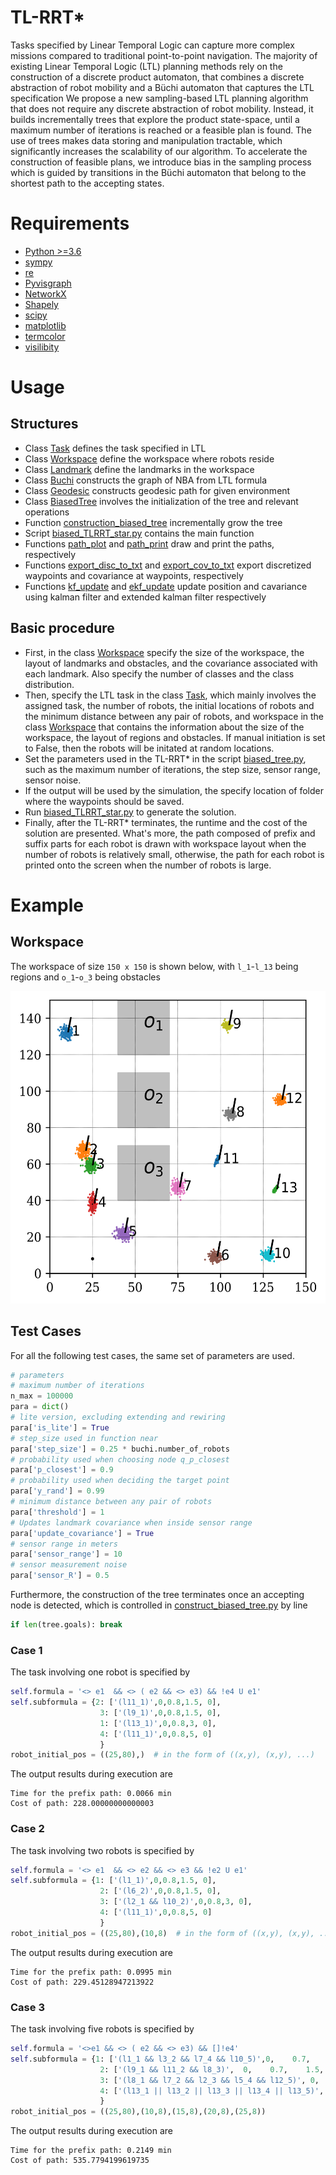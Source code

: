 # TL-RRT*
Tasks specified by Linear Temporal Logic can capture more complex missions compared to traditional point-to-point navigation.
The majority of existing Linear Temporal Logic (LTL) planning methods rely on the construction of a discrete product 
automaton, that combines a discrete abstraction of robot mobility and a Büchi automaton that captures the LTL specification
We propose a new sampling-based LTL planning algorithm that does not require any discrete abstraction of robot mobility.
Instead, it builds incrementally trees that explore the product state-space, until a maximum number of iterations is
reached or a feasible plan is found. The use of trees makes data storing and manipulation tractable, which significantly
increases the scalability of our algorithm. To accelerate the construction of feasible plans, we introduce bias in the
sampling process which is guided by transitions in the Büchi automaton that belong to the shortest path to the accepting
states.

# Requirements
* [Python >=3.6](https://www.python.org/downloads/)
* [sympy](https://www.sympy.org/en/index.html)
* [re]()
* [Pyvisgraph](https://github.com/TaipanRex/pyvisgraph)
* [NetworkX](https://networkx.github.io)
* [Shapely](https://github.com/Toblerity/Shapely)
* [scipy](https://www.scipy.org)
* [matplotlib](https://matplotlib.org)
* [termcolor](https://pypi.org/project/termcolor/)
* [visilibity](https://github.com/tsaoyu/PyVisiLibity)

# Usage
## Structures
* Class [Task](task.py) defines the task specified in LTL
* Class [Workspace](workspace.py) define the workspace where robots reside
* Class [Landmark](workspace.py) define the landmarks in the workspace
* Class [Buchi](buchi_parse.py) constructs the graph of NBA from LTL formula
* Class [Geodesic](geodesic_path.py) constructs geodesic path for given environment
* Class [BiasedTree](biased_tree.py) involves the initialization of the tree and relevant operations
* Function [construction_biased_tree](construct_biased_tree.py) incrementally grow the tree
* Script [biased_TLRRT_star.py](biased_TLRRT_star.py) contains the main function
* Functions [path_plot](draw_picture.py) and [path_print](draw_picture.py) draw and print the paths, respectively
* Functions [export_disc_to_txt](draw_picture.py) and [export_cov_to_txt](draw_picture.py) export discretized waypoints and covariance at waypoints, respectively
* Functions [kf_update](kf.py) and [ekf_update](ekf.py) update position and cavariance using kalman filter and extended kalman filter respectively

## Basic procedure
* First, in the class [Workspace](/workspace.py) specify the size of the workspace, the layout of landmarks and obstacles, and the covariance associated with each landmark. Also specify the number of classes and the class distribution.
* Then, specify the LTL task in the class [Task](task.py), which mainly involves the assigned task, the number of robots, the initial locations of robots and the minimum distance between any pair of robots, and workspace in the class [Workspace](/workspace.py) that contains the information about the size of the workspace, the layout of regions and obstacles. If manual initiation is set to False, then the robots will be initated at random locations. 
* Set the parameters used in the TL-RRT* in the script [biased_tree.py](/biased_tree.py), such as the maximum number of iterations, the step size, sensor range, sensor noise. 
* If the output will be used by the simulation, the specify location of folder where the waypoints should be saved.
* Run [biased_TLRRT_star.py](/biased_TLRRT_star.py) to generate the solution.
* Finally, after the TL-RRT* terminates, the runtime and the cost of the solution are presented. What's more, the path composed of prefix and suffix parts for each robot is drawn with workspace layout when the number of robots is relatively small, otherwise, the path for each robot is printed onto the screen when the number of robots is large. 

# Example

## Workspace
The workspace of size `150 x 150` is shown below, with `l_1`-`l_13` being regions and `o_1`-`o_3` being obstacles
<p align="center">
<img src="img/workspace.png"  width="750" height="500">
</p>

## Test Cases
For all the following test cases, the same set of parameters are used.
```python
# parameters
# maximum number of iterations
n_max = 100000
para = dict()
# lite version, excluding extending and rewiring
para['is_lite'] = True
# step_size used in function near
para['step_size'] = 0.25 * buchi.number_of_robots
# probability used when choosing node q_p_closest
para['p_closest'] = 0.9
# probability used when deciding the target point 
para['y_rand'] = 0.99
# minimum distance between any pair of robots  
para['threshold'] = 1
# Updates landmark covariance when inside sensor range
para['update_covariance'] = True
# sensor range in meters
para['sensor_range'] = 10
# sensor measurement noise
para['sensor_R'] = 0.5
```
Furthermore, the construction of the tree terminates once an accepting node is detected, which is controlled in [construct_biased_tree.py](construct_biased_tree.py) by line
```python
if len(tree.goals): break
```
### Case 1
The task involving one robot is specified by 
```python
self.formula = '<> e1  && <> ( e2 && <> e3) && !e4 U e1' 
self.subformula = {2: ['(l11_1)',0,0.8,1.5, 0],
                    3: ['(l9_1)',0,0.8,1.5, 0], 
                    1: ['(l13_1)',0,0.8,3, 0], 
                    4: ['(l11_1)',0,0.8,5, 0]
                    }
robot_initial_pos = ((25,80),)  # in the form of ((x,y), (x,y), ...)    
```
The output results during execution are
```
Time for the prefix path: 0.0066 min
Cost of path: 228.00000000000003
```

### Case 2
The task involving two robots is specified by 
```python
self.formula = '<> e1  && <> e2 && <> e3 && !e2 U e1' 
self.subformula = {1: ['(l1_1)',0,0.8,1.5, 0],
                    2: ['(l6_2)',0,0.8,1.5, 0], 
                    3: ['(l2_1 && l10_2)',0,0.8,3, 0], 
                    4: ['(l11_1)',0,0.8,5, 0]
                    }
robot_initial_pos = ((25,80),(10,8)  # in the form of ((x,y), (x,y), ...)    
```
The output results during execution are
```
Time for the prefix path: 0.0995 min
Cost of path: 229.45128947213922
```

### Case 3
The task involving five robots is specified by 
```python
self.formula = '<>e1 && <> ( e2 && <> e3) && []!e4'
self.subformula = {1: ['(l1_1 && l3_2 && l7_4 && l10_5)',0,    0.7,    1.5, 0],
                    2: ['(l9_1 && l11_2 && l8_3)',  0,    0.7,    1.5,  0],
                    3: ['(l8_1 && l7_2 && l2_3 && l5_4 && l12_5)', 0,    0.7,   1.5,  0],
                    4: ['(l13_1 || l13_2 || l13_3 || l13_4 || l13_5)', 0,    0.7,    5,  0]
                    }
robot_initial_pos = ((25,80),(10,8),(15,8),(20,8),(25,8))
```
The output results during execution are
```
Time for the prefix path: 0.2149 min
Cost of path: 535.7794199619735
```
